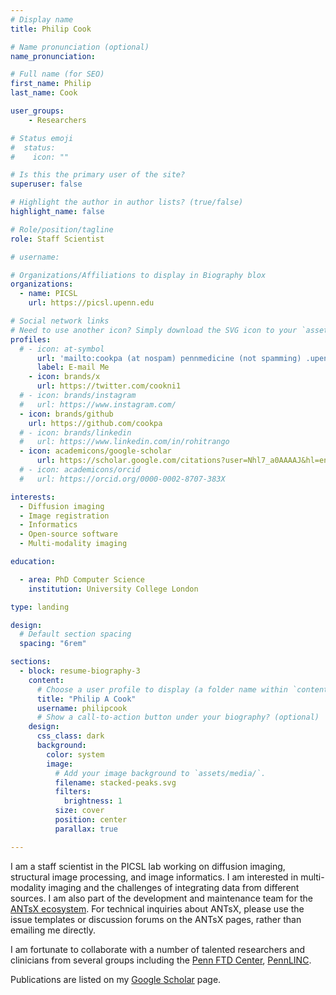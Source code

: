 ```yaml
---
# Display name
title: Philip Cook

# Name pronunciation (optional)
name_pronunciation:

# Full name (for SEO)
first_name: Philip
last_name: Cook

user_groups:
    - Researchers

# Status emoji
#  status:
#    icon: ""

# Is this the primary user of the site?
superuser: false

# Highlight the author in author lists? (true/false)
highlight_name: false

# Role/position/tagline
role: Staff Scientist

# username:

# Organizations/Affiliations to display in Biography blox
organizations:
  - name: PICSL
    url: https://picsl.upenn.edu

# Social network links
# Need to use another icon? Simply download the SVG icon to your `assets/media/icons/` folder.
profiles:
  # - icon: at-symbol
      url: 'mailto:cookpa (at nospam) pennmedicine (not spamming) .upenn.edu'
      label: E-mail Me
    - icon: brands/x
      url: https://twitter.com/cookni1
  # - icon: brands/instagram
  #   url: https://www.instagram.com/
  - icon: brands/github
    url: https://github.com/cookpa
  # - icon: brands/linkedin
  #   url: https://www.linkedin.com/in/rohitrango
  - icon: academicons/google-scholar
      url: https://scholar.google.com/citations?user=Nhl7_a0AAAAJ&hl=en
  # - icon: academicons/orcid
  #   url: https://orcid.org/0000-0002-8707-383X

interests:
  - Diffusion imaging
  - Image registration
  - Informatics
  - Open-source software
  - Multi-modality imaging

education:

  - area: PhD Computer Science
    institution: University College London

type: landing

design:
  # Default section spacing
  spacing: "6rem"

sections:
  - block: resume-biography-3
    content:
      # Choose a user profile to display (a folder name within `content/authors/`)
      title: "Philip A Cook"
      username: philipcook
      # Show a call-to-action button under your biography? (optional)
    design:
      css_class: dark
      background:
        color: system
        image:
          # Add your image background to `assets/media/`.
          filename: stacked-peaks.svg
          filters:
            brightness: 1
          size: cover
          position: center
          parallax: true

---
```


<!-- This text will go on top of the file, checkout the reference image -->
I am a staff scientist in the PICSL lab working on diffusion imaging, structural image
processing, and image informatics. I am interested in multi-modality imaging and the
challenges of integrating data from different sources. I am also part of the development
and maintenance team for the [ANTsX ecosystem](https://github.com/ANTsX/ANTs). For
technical inquiries about ANTsX, please use the issue templates or discussion forums on
the ANTsX pages, rather than emailing me directly.

I am fortunate to collaborate with a number of talented researchers and clinicians from
several groups including the [Penn FTD Center](https://www.pennftdcenter.org),
[PennLINC](https://www.pennlinc.io).

Publications are listed on my [Google Scholar](https://scholar.google.com/citations?user=Nhl7_a0AAAAJ&hl=en) page.